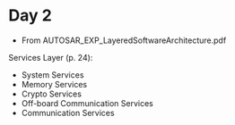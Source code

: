# Day 2

* From AUTOSAR\_EXP\_LayeredSoftwareArchitecture.pdf

Services Layer (p. 24):
* System Services
* Memory Services
* Crypto Services
* Off-board Communication Services
* Communication Services
